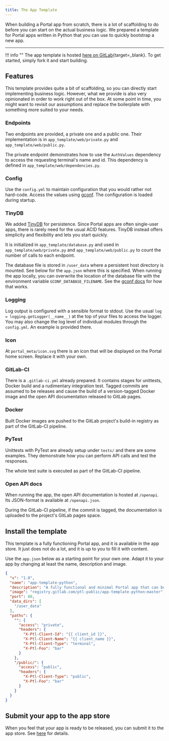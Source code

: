 ```yaml
---
title: The App Template
---
```


When building a Portal app from scratch, there is a lot of scaffolding to do
before you can start on the actual business logic.
We prepared a template for Portal apps written in Python that you can use to quickly bootstrap a new app.

---

!!! info ""
    The app template is hosted [here on GitLab](https://gitlab.com/ptl-public/app-template-python){target=_blank}.
    To get started, simply fork it and start building. 

## Features

This template provides quite a bit of scaffolding, so you can directly start implementing business logic.
However, what we provide is also very opinionated in order to work right out of the box.
At some point in time, you might want to revisit our assumptions 
and replace the boilerplate with something more suited to your needs. 

### Endpoints

Two endpoints are provided, a private one and a public one.
Their implementation is in `app_template/web/private.py` and `app_template/web/public.py`.

The private endpoint demonstrates how to use the `AuthValues` dependency 
to access the requesting terminal's name and id.
This dependency is defined in `app_template/web/dependencies.py`.

### Config

Use the `config.yml` to maintain configuration that you would rather not hard-code.
Access the values using [gconf](https://gitlab.com/max-tet/gconf/).
The configuration is loaded during startup.

### TinyDB

We added [TinyDB](https://tinydb.readthedocs.io/en/latest/index.html) for persistence.
Since Portal apps are often single-user apps, there is rarely need for the usual ACID features.
TinyDB instead offers simplicity and flexibility and lets you start quickly.

It is initialized in `app_template/database.py` and used in `app_template/web/private.py` and `app_template/web/public.py`
to count the number of calls to each endpoint.

The database file is stored in `/user_data` where a persistent host directory is mounted.
See below for the `app.json` where this is specified.
When running the app locally, you can overwrite the location of the database file
with the environment variable `GCONF_DATABASE_FILENAME`.
See the [gconf docs](https://gitlab.com/max-tet/gconf#environment-variables-override) for how that works.

### Logging

Log output is configured with a sensible format to stdout.
Use the usual `log = logging.getLogger(__name__)` at the top of your files to access the logger.
You may also change the log level of individual modules through the `config.yml`.
An example is provided there.

### Icon

At `portal_meta/icon.svg` there is an icon that will be displayed on the Portal home screen.
Replace it with your own.

### GitLab-CI

There is a `.gitlab-ci.yml` already prepared.
It contains stages for unittests, Docker build and a rudimentary integration test.
Tagged commits are assumed to be releases and cause the build of a version-tagged Docker image
and the open API documentation released to GitLab pages.

### Docker

Built Docker images are pushed to the GitLab project's build-in registry
as part of the GitLab-CI pipeline.

### PyTest

Unittests with PyTest are already setup under `tests/` and there are some examples.
They demonstrate how you can perform API calls and test the responses.

The whole test suite is executed as part of the GitLab-CI pipeline.

### Open API docs

When running the app, the open API documentation is hosted at `/openapi`.
Its JSON-format is available at `/openapi.json`.

During the GitLab-CI pipeline, if the commit is tagged,
the documentation is uploaded to the project's GitLab pages space.

## Install the template

This template is a fully functioning Portal app, and it is available in the app store.
It just does not do a lot, and it is up to you to fill it with content.

Use the `app.json` below as a starting point for your own one.
Adapt it to your app by changing at least the name, description and image.

```json
{
  "v": "1.0",
  "name": "app-template-python",
  "description": "A fully functional and minimal Portal app that can be used to quickly bootstrap a new app using Python",
  "image": "registry.gitlab.com/ptl-public/app-template-python:master",
  "port": 80,
  "data_dirs": [
    "/user_data"
  ],
  "paths": {
    "": {
      "access": "private",
      "headers": {
        "X-Ptl-Client-Id": "{{ client_id }}",
        "X-Ptl-Client-Name": "{{ client_name }}",
        "X-Ptl-Client-Type": "terminal",
        "X-Ptl-Foo": "bar"
      }
    },
    "/public/": {
      "access": "public",
      "headers": {
        "X-Ptl-Client-Type": "public",
        "X-Ptl-Foo": "bar"
      }
    }
  }
}
```

## Submit your app to the app store

When you feel that your app is ready to be released, you can submit it to the app store.
See [here](submitting.md) for details.
